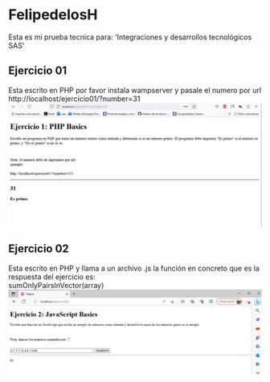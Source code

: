 # FelipedelosH

Esta es mi prueba tecnica para: 
'Integraciones y desarrollos tecnológicos SAS'

## Ejercicio 01

Esta escrito en PHP por favor instala wampserver y pasale el numero por url<br>
http://localhost/ejercicio01/?number=31
<br>
![Ejercicio01](Docs/Evidence/ejercicio01.png)

## Ejercicio 02

Esta escrito en PHP y llama a un archivo .js la función en concreto que es la respuesta del ejercicio es:
<br>
sumOnlyPairsInVector(array)
<br>
![Ejercicio02](Docs/Evidence/ejercicio02.png)


